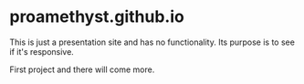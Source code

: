 # proamethyst.github.io


This is just a presentation site and has no functionality.
Its purpose is to see if it's responsive.

First project and there will come more.
